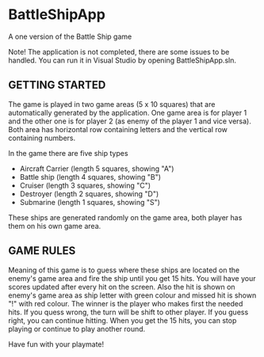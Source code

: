 # BattleShipApp
A one version of the Battle Ship game

Note! The application is not completed, there are some issues to be handled. You can run it in Visual Studio by opening BattleShipApp.sln.

## GETTING STARTED

The game is played in two game areas (5 x 10 squares) that are automatically generated by the application.
One game area is for player 1 and the other one is for player 2 (as enemy of the player 1 and vice versa).
Both area has horizontal row containing letters and the vertical row containing numbers.

In the game there are five ship types 
- Aircraft Carrier (length 5 squares, showing "A")
- Battle ship (length 4 squares, showing "B")
- Cruiser (length 3 squares, showing "C")
- Destroyer (length 2 squares, showing "D")
- Submarine (length 1 squares, showing "S")

These ships are generated randomly on the game area, both player has them on his own game area.

## GAME RULES

Meaning of this game is to guess where these ships are located on the enemy's game area
and fire the ship until you get 15 hits.
You will have your scores updated after every hit on the screen.
Also the hit is shown on enemy's game area as ship letter with green colour 
and missed hit is shown "!" with red colour.
The winner is the player who makes first the needed hits.
If you quess wrong, the turn will be shift to other player.
If you guess right, you can continue hitting.
When you get the 15 hits, you can stop playing or continue to play another round.

Have fun with your playmate!


